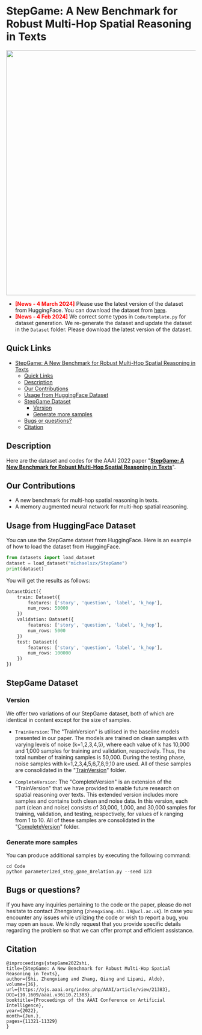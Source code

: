# StepGame: A New Benchmark for Robust Multi-Hop Spatial Reasoning in Texts

<p align="center">
  <a><img src="Figure/FrontExample.png" width="650"></a>
  <br />
</p>

- **<span style="color:red;">[News - 4 March 2024]</span>** Please use the latest version of the dataset from HuggingFace. You can download the dataset from [here](https://huggingface.co/datasets/michaelszx/StepGame).
- **<span style="color:red;">[News - 4 Feb 2024]</span>** We correct some typos in `Code/template.py` for dataset generation. We re-generate the dataset and update the dataset in the `Dataset` folder. Please download the latest version of the dataset.

## Quick Links
- [StepGame: A New Benchmark for Robust Multi-Hop Spatial Reasoning in Texts](#stepgame-a-new-benchmark-for-robust-multi-hop-spatial-reasoning-in-texts)
  - [Quick Links](#quick-links)
  - [Description](#description)
  - [Our Contributions](#our-contributions)
  - [Usage from HuggingFace Dataset](#usage-from-huggingface-dataset)
  - [StepGame Dataset](#stepgame-dataset)
    - [Version](#version)
    - [Generate more samples](#generate-more-samples)
  - [Bugs or questions?](#bugs-or-questions)
  - [Citation](#citation)

## Description
Here are the dataset and codes for the AAAI 2022 paper "[**StepGame: A New Benchmark for Robust Multi-Hop Spatial Reasoning in Texts**](https://ojs.aaai.org/index.php/AAAI/article/view/21383)".

## Our Contributions
* A new benchmark for multi-hop spatial reasoning in texts.
* A memory augmented neural network for multi-hop spatial reasoning.

## Usage from HuggingFace Dataset
You can use the StepGame dataset from HuggingFace. Here is an example of how to load the dataset from HuggingFace.
```python
from datasets import load_dataset
dataset = load_dataset("michaelszx/StepGame")
print(dataset)
```
You will get the results as follows:
```python
DatasetDict({
    train: Dataset({
        features: ['story', 'question', 'label', 'k_hop'],
        num_rows: 50000
    })
    validation: Dataset({
        features: ['story', 'question', 'label', 'k_hop'],
        num_rows: 5000
    })
    test: Dataset({
        features: ['story', 'question', 'label', 'k_hop'],
        num_rows: 100000
    })
})
```

## StepGame Dataset
### Version
We offer two variations of our StepGame dataset, both of which are identical in content except for the size of samples.
- `TrainVersion`: The "TrainVersion" is utilised in the baseline models presented in our paper. The models are trained on clean samples with varying levels of noise (k=1,2,3,4,5), where each value of k has 10,000 and 1,000 samples for training and validation, respectively. Thus, the total number of training samples is 50,000. During the testing phase, noise samples with k=1,2,3,4,5,6,7,8,9,10 are used. All of these samples are consolidated in the "[TrainVersion](Dataset/TrainVersion)" folder.

- `CompleteVersion`: The "CompleteVersion" is an extension of the "TrainVersion" that we have provided to enable future research on spatial reasoning over texts. This extended version includes more samples and contains both clean and noise data. In this version, each part (clean and noise) consists of 30,000, 1,000, and 30,000 samples for training, validation, and testing, respectively, for values of k ranging from 1 to 10. All of these samples are consolidated in the "[CompleteVersion](Dataset/CompleteVersion)" folder.

### Generate more samples
You can produce additional samples by executing the following command:
```
cd Code
python parameterized_step_game_8relation.py --seed 123
```

## Bugs or questions?
If you have any inquiries pertaining to the code or the paper, please do not hesitate to contact Zhengxiang (`zhengxiang.shi.19@ucl.ac.uk`). In case you encounter any issues while utilizing the code or wish to report a bug, you may open an issue. We kindly request that you provide specific details regarding the problem so that we can offer prompt and efficient assistance.

## Citation
```
@inproceedings{stepGame2022shi,
title={StepGame: A New Benchmark for Robust Multi-Hop Spatial Reasoning in Texts},
author={Shi, Zhengxiang and Zhang, Qiang and Lipani, Aldo},
volume={36},
url={https://ojs.aaai.org/index.php/AAAI/article/view/21383},
DOI={10.1609/aaai.v36i10.21383}, 
booktitle={Proceedings of the AAAI Conference on Artificial Intelligence},
year={2022},
month={Jun.},
pages={11321-11329}
}
```

